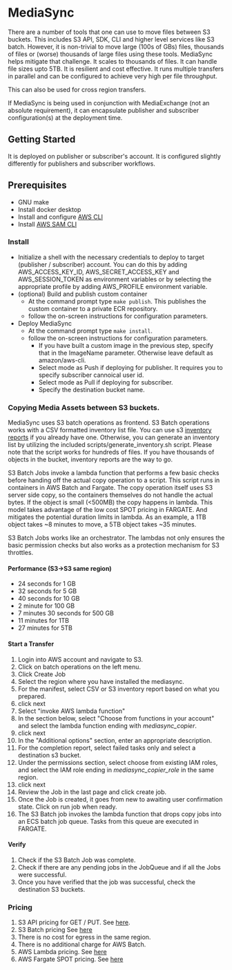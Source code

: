 # MediaSync

There are a number of tools that one can use to move files between S3 buckets. This includes S3 API, SDK, CLI and higher level services like S3 batch. However, it is non-trivial to move large (100s of GBs) files, thousands of files or (worse) thousands of large files using these tools. MediaSync helps mitigate that challenge. It scales to thousands of files. It can handle file sizes upto 5TB. It is resilient and cost effective. It runs multiple transfers in parallel and can be configured to achieve very high per file throughput.

This can also be used for cross region transfers.  

If MediaSync is being used in conjunction with MediaExchange (not an absolute requirement), it can encapsulate publisher and subscriber configuration(s) at the deployment time.


## Getting Started
It is deployed on publisher or subscriber's account. It is configured slightly differently for publishers and subscriber workflows.

## Prerequisites
* GNU make
* Install docker desktop
* Install and configure [AWS CLI](https://docs.aws.amazon.com/cli/latest/userguide/cli-chap-install.html)
* Install [AWS SAM CLI](https://docs.aws.amazon.com/serverless-application-model/latest/developerguide/serverless-sam-cli-install.html)


### Install
* Initialize a shell with the necessary credentials to deploy to target (publisher / subscriber) account. You can do this by adding AWS_ACCESS_KEY_ID, AWS_SECRET_ACCESS_KEY and AWS_SESSION_TOKEN as environment variables or by selecting the appropriate profile by adding AWS_PROFILE environment variable.
* (optional) Build and publish custom container
  * At the command prompt type `make publish`. This publishes the custom container to a private ECR repository.
  * follow the on-screen instructions for configuration parameters.
* Deploy MediaSync
  * At the command prompt type `make install`.
  * follow the on-screen instructions for configuration parameters.
    * If you have built a custom image in the previous step, specify that in the ImageName parameter. Otherwise leave default as amazon/aws-cli.
    * Select mode as Push if deploying for publisher. It requires you to specify subscriber cannoical user id.
    * Select mode as Pull if deploying for subscriber.
    * Specify the destination bucket name.

### Copying Media Assets between S3 buckets.

MediaSync uses S3 batch operations as frontend. S3 Batch operations works with a CSV formatted inventory list file. You can use s3 [inventory reports](https://docs.aws.amazon.com/AmazonS3/latest/userguide/storage-inventory.html) if you already have one. Otherwise, you can generate an inventory list by utilizing the included scripts/generate_inventory.sh script. Please note that the script works for hundreds of files. If you have thousands of objects in the bucket, inventory reports are the way to go.

S3 Batch Jobs invoke a lambda function that performs a few basic checks before handing off the actual copy operation to a script. This script runs in containers in AWS Batch and Fargate. The copy operation itself uses S3 server side copy, so the containers themselves do not handle the actual bytes. If the object is small (<500MB) the copy happens in lambda. This model takes advantage of the low cost SPOT pricing in FARGATE. And mitigates the potential duration limits in lambda. As an example, a 1TB object takes ~8 minutes to move, a 5TB object takes ~35 minutes.

S3 Batch Jobs works like an orchestrator. The lambdas not only ensures the basic permission checks but also works as a protection mechanism for S3 throttles.

#### Performance (S3->S3 same region) 

* 24 seconds for 1 GB
* 32 seconds for 5 GB
* 40 seconds for 10 GB
* 2 minute for 100 GB
* 7 minutes 30 seconds for 500 GB
* 11 minutes for 1TB
* 27 minutes for 5TB


#### Start a Transfer

1. Login into AWS account and navigate to S3.
1. Click on batch operations on the left menu.
1. Click Create Job
  1. Select the region where you have installed the mediasync.
  1. For the manifest, select CSV or S3 inventory report based on what you prepared.
  1. click next
  1. Select "invoke AWS lambda function"
  1. In the section below, select "Choose from functions in your account" and select the lambda function ending with _mediasync_copier_.
  1. click next
  1. In the "Additional options" section, enter an appropriate description.
  1. For the completion report, select failed tasks only and select a destination s3 bucket.
  1. Under the permissions section, select choose from existing IAM roles, and select the IAM role ending in _mediasync_copier_role_ in the same region.
  1. click next
  1. Review the Job in the last page and click create job.
1. Once the Job is created, it goes from new to awaiting user confirmation state. Click on run job when ready.
1. The S3 Batch job invokes the lambda function that drops copy jobs into an ECS batch job queue. Tasks from this queue are executed in FARGATE.  

#### Verify

1. Check if the S3 Batch Job was complete.
1. Check if there are any pending jobs in the JobQueue and if all the Jobs were successful.
1. Once you have verified that the job was successful, check the destination S3 buckets.


### Pricing

1. S3 API pricing for GET / PUT. See [here](https://aws.amazon.com/s3/pricing/).
1. S3 Batch pricing See [here](https://aws.amazon.com/s3/pricing/)
1. There is no cost for egress in the same region.
1. There is no additional charge for AWS Batch.
1. AWS Lambda pricing. See [here](https://aws.amazon.com/lambda/pricing/)
1. AWS Fargate SPOT pricing. See [here](https://aws.amazon.com/fargate/pricing/)
